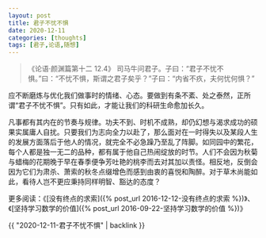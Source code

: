```yaml
---
layout: post
title: 君子不忧不惧
date: 2020-12-11
categories: [thoughts]
tags: [君子,论语,随想]
---
```


> 《论语·颜渊篇第十二 12.4》 司马牛问君子。子曰：“君子不忧不惧。”曰：“不忧不惧，斯谓之君子矣乎？”子曰：“内省不疚，夫何忧何惧？”

应不断磨炼与优化我们做事时的情绪、心态。要做到有条不紊、处之泰然，正所谓“君子不忧不惧”。只有如此，才能让我们的科研生命愈加长久。

凡事都有其内在的节奏与规律。功夫不到、时机不成熟，却仍幻想与渴求成功的硕果实属庸人自扰。只要我们为志向全力以赴了，那么面对在一时得失以及某段人生的发展方面落后于他人的情况，就完全不必急躁乃至乱了阵脚。如同园中的繁花，每个人都是独一无二的品种，都有属于他自己热闹绽放的时节。人们不会因为秋菊与蜡梅的花期晚于早在春季便争芳吐艳的桃李而去对其加以责怪。相反地，反倒会因为它们为肃杀、萧索的秋冬点缀增色而感到由衷的喜悦和陶醉。对于草木尚能如此，看待人岂不更应秉持同样明智、豁达的态度？

更多阅读：《[没有终点的求索]({% post_url 2016-12-12-没有终点的求索 %})》、《[坚持学习数学的价值]({% post_url 2016-09-22-坚持学习数学的价值 %})》

{{ "2020-12-11-君子不忧不惧" | backlink }}
